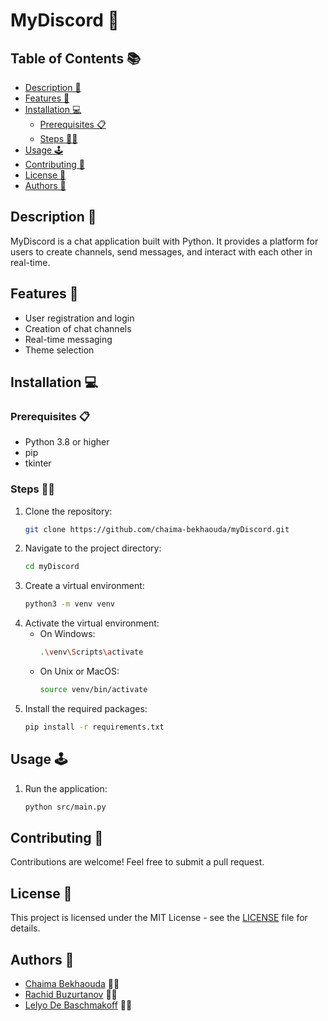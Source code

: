 # MyDiscord 🎉

## Table of Contents 📚

- [Description 📝](#description)
- [Features 🚀](#features)
- [Installation 💻](#installation)
    - [Prerequisites 📋](#prerequisites)
    - [Steps 🚶‍♂️](#steps)
- [Usage 🕹️](#usage)
- [Contributing 🤝](#contributing)
- [License 📄](#license)
- [Authors 👥](#authors)

## Description 📝

MyDiscord is a chat application built with Python. It provides a platform for users to create channels, send messages,
and interact with each other in real-time.

## Features 🚀

- User registration and login
- Creation of chat channels
- Real-time messaging
- Theme selection

## Installation 💻

### Prerequisites 📋

- Python 3.8 or higher
- pip
- tkinter

### Steps 🚶‍♂️

1. Clone the repository:
   ```bash
   git clone https://github.com/chaima-bekhaouda/myDiscord.git
   ```
2. Navigate to the project directory:
   ```bash
   cd myDiscord
   ```
3. Create a virtual environment:
   ```bash
   python3 -m venv venv
   ```
4. Activate the virtual environment:
    - On Windows:
      ```bash
      .\venv\Scripts\activate
      ```
    - On Unix or MacOS:
      ```bash
      source venv/bin/activate
      ```
5. Install the required packages:
   ```bash
   pip install -r requirements.txt
   ```

## Usage 🕹️

1. Run the application:
   ```bash
   python src/main.py
   ```

## Contributing 🤝

Contributions are welcome! Feel free to submit a pull request.

## License 📄

This project is licensed under the MIT License - see the [LICENSE](LICENSE) file for details.

## Authors 👥

- [Chaima Bekhaouda](https://github.com/chaima-bekhaouda) 👩‍💻
- [Rachid Buzurtanov](https://github.com/rachid-buzurtanov) 👨‍💻
- [Lelyo De Baschmakoff](https://github.com/lelyo-de-baschmakoff) 👨‍💻